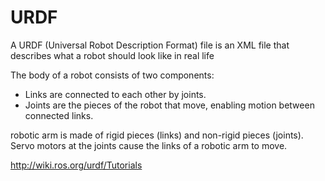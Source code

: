 # URDF

A URDF (Universal Robot Description Format) file is an XML file that describes what a robot should look like in real life


The body of a robot consists of two components:
- Links are connected to each other by joints.
- Joints are the pieces of the robot that move, enabling motion between connected links.

robotic arm is made of rigid pieces (links) and non-rigid pieces (joints).
Servo motors at the joints cause the links of a robotic arm to move.


http://wiki.ros.org/urdf/Tutorials
